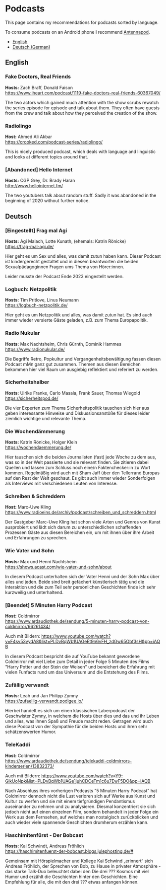 # Podcasts

This page contains my recommendations for podcasts sorted by language.

To consume podcasts on an Android phone I recommend [Antennapod](https://antennapod.org/).

* [English](#english)
* [Deutsch (German)](#deutsch)

## English

### Fake Doctors, Real Friends
**Hosts:** Zach Braff, Donald Faison  
https://www.iheart.com/podcast/1119-fake-doctors-real-friends-60367049/

The two actors which gained much attention with the show scrubs rewatch the series episode for episode and talk about them. They often have guests from the crew and talk about how they perceived the creation of the show.

### Radiolingo
**Host:** Ahmed Ali Akbar  
https://crooked.com/podcast-series/radiolingo/

This is nicely produced podcast, which deals with language and linguistic and looks at different topics around that.

### [Abandoned] Hello Internet
**Hosts:** CGP Grey, Dr. Brady Haran  
http://www.hellointernet.fm/

The two youtubers talk about random stuff. Sadly it was abandoned in the beginning of 2020 without further notice.

## Deutsch

### [Eingestellt] Frag mal Agi
**Hosts:** Agi Malach, Lotte Kunath, (ehemals: Katrin Rönicke)  
https://frag-mal-agi.de/

Hier geht es um Sex und alles, was damit zutun haben kann. Dieser Podcast ist kindergerecht gestaltet und in diesem beantworten die beiden Sexualpädagoginnen Fragen ums Thema von Hörer:innen.

Leider musste der Podcast Ende 2023 eingestellt werden.

### Logbuch: Netzpolitik
**Hosts:** Tim Pritlove, Linus Neumann  
https://logbuch-netzpolitik.de/

Hier geht es um Netzpolitik und alles, was damit zutun hat. Es sind auch immer wieder versierte Gäste geladen, z.B. zum Thema Europapolitik.

### Radio Nukular
**Hosts:** Max Nachtsheim, Chris Gürnth, Dominik Hammes  
https://www.radionukular.de/

Die Begriffe Retro, Popkultur und Vergangenheitsbewältigung fassen diesen Podcast mMn ganz gut zusammen. Themen aus diesen Bereichen bekommen hier viel Raum um ausgiebig reflektiert und referiert zu werden.  

### Sicherheitshalber
**Hosts:** Ulrike Franke, Carlo Masala, Frank Sauer, Thomas Wiegold  
https://sicherheitspod.de/

Die vier Experten zum Thema Sicherheitspolitik tauschen sich hier aus geben interessante Hinweise und Diskussionsanstöße für dieses leider ziemlich wichtige und relevante Thema.

### Die Wochendämmerung
**Hosts:** Katrin Rönicke, Holger Klein  
https://wochendaemmerung.de/

Hier tauschen sich die beiden Journalisten (fast) jede Woche zu dem aus, was so in der Welt passierte und sie relevant finden. Sie zitieren dabei Quellen und lassen zum Schluss noch eine/n Faktenchecker:in zu Wort kommen. Regelmäßig wird auch mit Sham Jaff über den Tellerrand Europas auf den Rest der Welt geschaut. Es gibt auch immer wieder Sonderfolgen als Interviews mit verschiedenen Leuten von Interesse.

### Schreiben & Schreddern
**Host:** Marc-Uwe Kling  
https://www.radioeins.de/archiv/podcast/schreiben_und_schreddern.html

Der Gastgeber Marc-Uwe Kling hat schon viele Arten und Genres von Kunst ausprobiert und lädt sich darum zu unterschiedlichen schaffenden Prozessen Gäste aus diesen Bereichen ein, um mit ihnen über ihre Arbeit und Erfahrungen zu sprechen.

### Wie Vater und Sohn
**Hosts:** Max und Henni Nachtsheim  
https://shows.acast.com/wie-vater-und-sohn/about

In diesem Podcast unterhalten sich der Vater Henni und der Sohn Max über alles und jeden. Beide sind breit gefächert künstlerisch tätig und die Interaktion und die zum Teil sehr persönlichen Geschichten finde ich sehr kurzweilig und unterhaltend.

### [Beendet] 5 Minuten Harry Podcast
**Host:** Coldmirror  
https://www.ardaudiothek.de/sendung/5-minuten-harry-podcast-von-coldmirror/66261434/

Auch mit Bildern: https://www.youtube.com/watch?v=F4sv53yydA8&list=PLDvBqWb1UAGeEt9n6vFH_zdGw65Obf3sH&pp=iAQB

In diesem Podcast bespricht die auf YouTube bekannt gewordene Coldmirror mit viel Liebe zum Detail in jeder Folge 5 Minuten des Films "Harry Potter und der Stein der Weisen" und bereichert die Erfahrung mit vielen Funfacts rund um das Universum und die Entstehung des Films.

### Zufällig verwandt
**Hosts:** Leah und Jan Philipp Zymny  
https://zufaellig-verwandt.podigee.io/

Hierbei handelt es sich um einen klassischen Laberpodcast der Geschwister Zymny, in welchem die Hosts über dies und das und ihr Leben und alles, was ihnen Spaß und Freude macht reden. Getragen wird auch diese Podcast von der Sympathie für die beiden Hosts und ihren sehr schätzenswerten Humor.

### TeleKaddi
**Host:** Coldmirror  
https://www.ardaudiothek.de/sendung/telekaddi-coldmirrors-kinderserien/13832373/

Auch mit Bildern: https://www.youtube.com/watch?v=Y9-GikUoNpk&list=PLDvBqWb1UAGe1juhCDCeTm1c6u7EwF5DO&pp=iAQB

Nach Abschluss ihres vorherigen Podcasts "5 Minuten Harry Podcast" hat Coldmirror dennoch nicht die Lust verloren sich auf Werke aus Kunst und Kultur zu werfen und sie mit einem tiefgründigen Pendantismus auseinander zu nehmen und zu analysieren. Diesmal konzentriert sie sich jedoch nicht auf einen einzelnen Film, sondern behandelt in jeder Folge ein Werk aus dem Fernsehen, auf welches man nostalgisch zurückblicken und auch wieder viele spannende Geschichten drumherum erzählen kann.

### Haschimitenfürst - Der Bobcast
**Hosts:** Kai Schwindt, Andreas Fröhlich  
https://haschimitenfuerst-der-bobcast.blogs.julephosting.de/#

Gemeinsam mit Hörspielmacher und Kollege Kai Schwind „erinnert“ sich Andreas Fröhlich, der Sprechen von Bob, zu Hause in privater Atmosphäre - das starke Talk-Duo beleuchtet dabei den Die drei ??? Kosmos mit viel Humor und erzählt die Geschichten hinter den Geschichten. Eine Empfehlung für alle, die mit den drei ??? etwas anfangen können.
